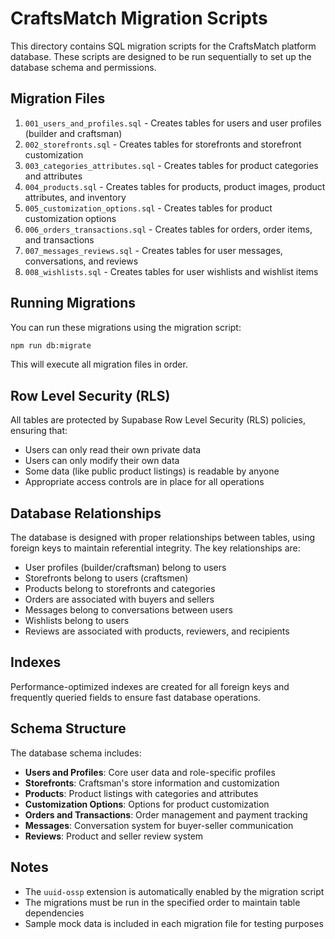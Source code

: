 # CraftsMatch Migration Scripts

This directory contains SQL migration scripts for the CraftsMatch platform database. These scripts are designed to be run sequentially to set up the database schema and permissions.

## Migration Files

1. `001_users_and_profiles.sql` - Creates tables for users and user profiles (builder and craftsman)
2. `002_storefronts.sql` - Creates tables for storefronts and storefront customization
3. `003_categories_attributes.sql` - Creates tables for product categories and attributes
4. `004_products.sql` - Creates tables for products, product images, product attributes, and inventory
5. `005_customization_options.sql` - Creates tables for product customization options
6. `006_orders_transactions.sql` - Creates tables for orders, order items, and transactions
7. `007_messages_reviews.sql` - Creates tables for user messages, conversations, and reviews
8. `008_wishlists.sql` - Creates tables for user wishlists and wishlist items

## Running Migrations

You can run these migrations using the migration script:

```bash
npm run db:migrate
```

This will execute all migration files in order.

## Row Level Security (RLS)

All tables are protected by Supabase Row Level Security (RLS) policies, ensuring that:

- Users can only read their own private data
- Users can only modify their own data
- Some data (like public product listings) is readable by anyone
- Appropriate access controls are in place for all operations

## Database Relationships

The database is designed with proper relationships between tables, using foreign keys to maintain referential integrity. The key relationships are:

- User profiles (builder/craftsman) belong to users
- Storefronts belong to users (craftsmen)
- Products belong to storefronts and categories
- Orders are associated with buyers and sellers
- Messages belong to conversations between users
- Wishlists belong to users
- Reviews are associated with products, reviewers, and recipients

## Indexes

Performance-optimized indexes are created for all foreign keys and frequently queried fields to ensure fast database operations.

## Schema Structure

The database schema includes:

- **Users and Profiles**: Core user data and role-specific profiles
- **Storefronts**: Craftsman's store information and customization
- **Products**: Product listings with categories and attributes
- **Customization Options**: Options for product customization
- **Orders and Transactions**: Order management and payment tracking
- **Messages**: Conversation system for buyer-seller communication
- **Reviews**: Product and seller review system

## Notes

- The `uuid-ossp` extension is automatically enabled by the migration script
- The migrations must be run in the specified order to maintain table dependencies
- Sample mock data is included in each migration file for testing purposes 